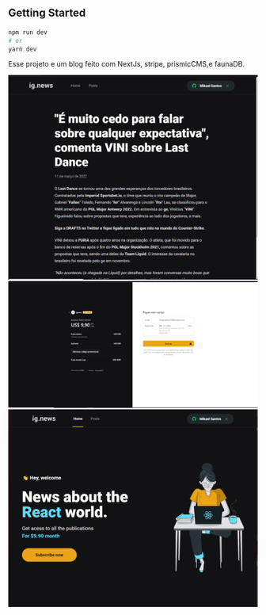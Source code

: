 

## Getting Started


```bash
npm run dev
# or
yarn dev
```

Esse projeto e um blog feito com NextJs, stripe, prismicCMS,e faunaDB.

<img src="./public/images/post-ignews.png" alt="">
<img src="./public/images/checkout-stripe.png" >
 <img src="./public/images/home-ignews.png" alt=""> 
